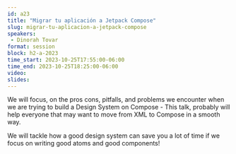 ```yaml
---
id: a23
title: "Migrar tu aplicación a Jetpack Compose"
slug: migrar-tu-aplicacion-a-jetpack-compose
speakers:
 - Dinorah Tovar
format: session
block: h2-a-2023
time_start: 2023-10-25T17:55:00-06:00
time_end: 2023-10-25T18:25:00-06:00
video:
slides:
---
```


We will focus, on the pros cons, pitfalls, and problems we encounter when we are trying to build a Design System on Compose - This talk, probably will help everyone that may want to move from XML to Compose in a smooth way.

We will tackle how a good design system can save you a lot of time if we focus on writing good atoms and good components!
